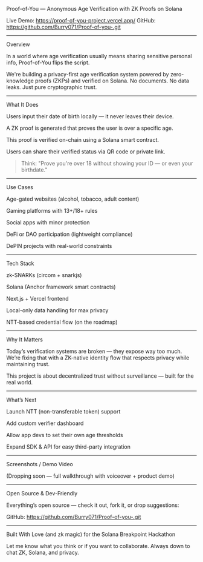 Proof-of-You — Anonymous Age Verification with ZK Proofs on Solana

Live Demo: https://proof-of-you-project.vercel.app/
GitHub: https://github.com/Burry071/Proof-of-you-.git


---

Overview

In a world where age verification usually means sharing sensitive personal info, Proof-of-You flips the script.

We're building a privacy-first age verification system powered by zero-knowledge proofs (ZKPs) and verified on Solana.
No documents. No data leaks. Just pure cryptographic trust.


---

What It Does

Users input their date of birth locally — it never leaves their device.

A ZK proof is generated that proves the user is over a specific age.

This proof is verified on-chain using a Solana smart contract.

Users can share their verified status via QR code or private link.


> Think: "Prove you're over 18 without showing your ID — or even your birthdate."




---

Use Cases

Age-gated websites (alcohol, tobacco, adult content)

Gaming platforms with 13+/18+ rules

Social apps with minor protection

DeFi or DAO participation (lightweight compliance)

DePIN projects with real-world constraints



---

Tech Stack

zk-SNARKs (circom + snarkjs)

Solana (Anchor framework smart contracts)

Next.js + Vercel frontend

Local-only data handling for max privacy

NTT-based credential flow (on the roadmap)



---

Why It Matters

Today’s verification systems are broken — they expose way too much. We’re fixing that with a ZK-native identity flow that respects privacy while maintaining trust.

This project is about decentralized trust without surveillance — built for the real world.


---

What’s Next

Launch NTT (non-transferable token) support

Add custom verifier dashboard

Allow app devs to set their own age thresholds

Expand SDK & API for easy third-party integration



---

Screenshots / Demo Video

(Dropping soon — full walkthrough with voiceover + product demo)


---

Open Source & Dev-Friendly

Everything’s open source — check it out, fork it, or drop suggestions:

GitHub: https://github.com/Burry071/Proof-of-you-.git


---

Built With Love (and zk magic) for the Solana Breakpoint Hackathon

Let me know what you think or if you want to collaborate. Always down to chat ZK, Solana, and privacy.
